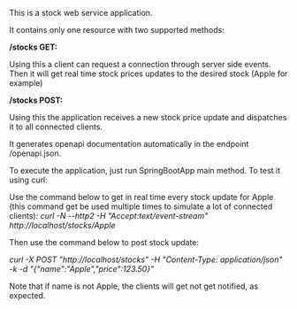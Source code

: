 This is a stock web service application.

It contains only one resource with two supported methods:

**/stocks GET:**

Using this a client can request a connection through server side events. Then it will get real time stock prices updates
 to the desired stock (Apple for example)

**/stocks POST:**

Using this the application receives a new stock price update and dispatches it to all connected clients.

It generates openapi documentation automatically in the endpoint /openapi.json.

To execute the application, just run SpringBootApp main method. To test it using curl:

Use the command below to get in real time every stock update for Apple (this command get be used multiple times 
to simulate a lot of connected clients):
_curl -N --http2 -H "Accept:text/event-stream" http://localhost/stocks/Apple_

Then use the command below to post stock update:

_curl -X POST "http://localhost/stocks" -H "Content-Type: application/json" -k -d "{\"name\":\"Apple\",\"price\":123.50}"_

Note that if name is not Apple, the clients will get not get notified, as expected.